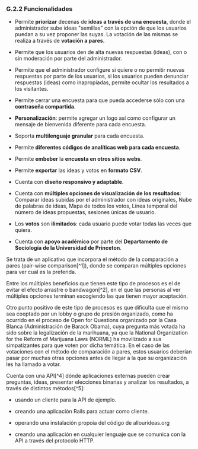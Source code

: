 ### G.2.2 Funcionalidades

* Permite **priorizar** decenas de **ideas a través de una encuesta**, donde el administrador sube ideas "semillas"  con la opción de que los usuarios puedan a su vez proponer las suyas. La votación de las mismas se realiza a través de **votación a pares**.

* Permite que los usuarios den de alta nuevas respuestas \(ideas\), con o sin moderación por parte del administrador.

* Permite que el administrador configure si quiere o no permitir nuevas respuestas por parte de los usuarios, si los usuarios pueden denunciar respuestas \(ideas\) como inapropiadas, permite ocultar los resultados a los visitantes.

* Permite cerrar una encuesta para que pueda accederse sólo con una **contraseña compartida**.

* **Personalización**: permite agregar un logo así como configurar un mensaje de bienvenida diferente para cada encuesta.

* Soporta **multilenguaje granular** para cada encuesta.

* Permite **diferentes códigos de analíticas web para cada encuesta**.

* Permite **embeber** la **encuesta en otros sitios webs**.

* Permite **exportar** las ideas y votos en **formato CSV**.

* Cuenta con **diseño responsivo y adaptable**.

* Cuenta con **múltiples opciones de visualización** **de **los** resultados**: Comparar ideas subidas por el administrador con ideas originales, Nube de palabras de ideas, Mapa de todos los votos, Línea temporal del número de ideas propuestas, sesiones únicas de usuario.

* Los **votos** son **ilimitados**: cada usuario puede votar todas las veces que quiera.

* Cuenta con **apoyo académico** por parte del **Departamento de Sociología de la Universidad de Princeton**.

Se trata de un aplicativo que incorpora el método de la comparación a pares \(pair-wise comparison[^1]\), donde se comparan múltiples opciones para ver cual es la preferida.

Entre los múltiples beneficios que tienen este tipo de procesos es el de evitar el efecto arrastre o bandwagon[^2], en el que las personas al ver múltiples opciones terminan escogiendo las que tienen mayor aceptación.

Otro punto positivo de este tipo de procesos es que dificulta que el mismo sea cooptado por un lobby o grupo de presión organizado, como ha ocurrido en el proceso de Open for Questions organizado por la Casa Blanca \(Administración de Barack Obama\), cuya pregunta más votada ha sido sobre la legalización de la marihuana, ya que la National Organization for the Reform of Marijuana Laws \(NORML\) ha movilizado a sus simpatizantes para que voten por dicha temática. En el caso de las votaciones con el método de comparación a pares, estos usuarios deberían pasar por muchas otras opciones antes de llegar a la que su organización les ha llamado a votar.

Cuenta con una API[^4] dónde aplicaciones externas pueden crear preguntas, ideas, presentar elecciones binarias y analizar los resultados, a través de distintos métodos[^5]:

* usando un cliente para la API de ejemplo.

* creando una aplicación Rails para actuar como cliente.

* operando una instalación propoia del código de allourideas.org

* creando una aplicación en cualquier lenguaje que se comunica con la API a través del protocolo HTTP.



